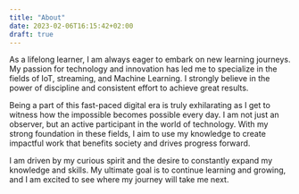 ```yaml
---
title: "About"
date: 2023-02-06T16:15:42+02:00
draft: true
---
```


As a lifelong learner, I am always eager to embark on new learning journeys. My passion for technology and innovation has led me to specialize in the fields of IoT, streaming, and Machine Learning. I strongly believe in the power of discipline and consistent effort to achieve great results.

Being a part of this fast-paced digital era is truly exhilarating as I get to witness how the impossible becomes possible every day. I am not just an observer, but an active participant in the world of technology. With my strong foundation in these fields, I aim to use my knowledge to create impactful work that benefits society and drives progress forward.

I am driven by my curious spirit and the desire to constantly expand my knowledge and skills. My ultimate goal is to continue learning and growing, and I am excited to see where my journey will take me next.
